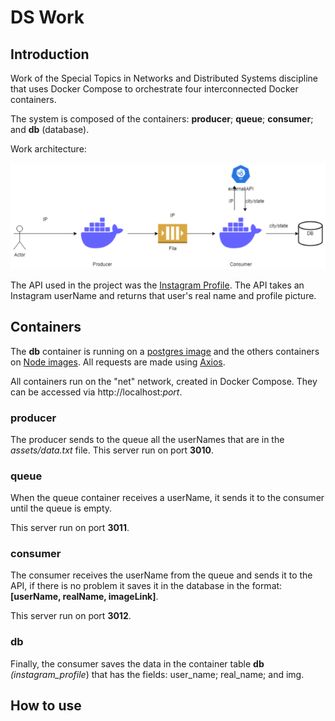 # DS Work

## Introduction

Work of the Special Topics in Networks and Distributed Systems discipline that uses Docker Compose to orchestrate four interconnected Docker containers.

The system is composed of the containers: **producer**; **queue**; **consumer**; and **db** (database). 

Work architecture:

![architecture](architecture.png)

The API used in the project was the [Instagram Profile](https://rapidapi.com/fariswdcash-434L2ELS8qx/api/instagram-profile1/). The API takes an Instagram userName and returns that user's real name and profile picture.

## Containers
The **db** container is running on a [postgres image](https://hub.docker.com/_/postgres) and the others containers on [Node images](https://hub.docker.com/_/node). All requests are made using [Axios](https://axios-http.com/docs/intro).

All containers run on the "net" network, created in Docker Compose. They can be accessed via http://localhost:*port*.

### producer
The producer sends to the queue all the userNames that are in the *assets/data.txt* file.
This server run on port **3010**.

### queue
When the queue container receives a userName, it sends it to the consumer until the queue is empty.

This server run on port **3011**.

### consumer
The consumer receives the userName from the queue and sends it to the API, if there is no problem it saves it in the database in the format: **[userName, realName, imageLink]**.

This server run on port **3012**.

### db
Finally, the consumer saves the data in the container table **db** *(instagram_profile*) that has the fields:
user_name; real_name; and img.

## How to use